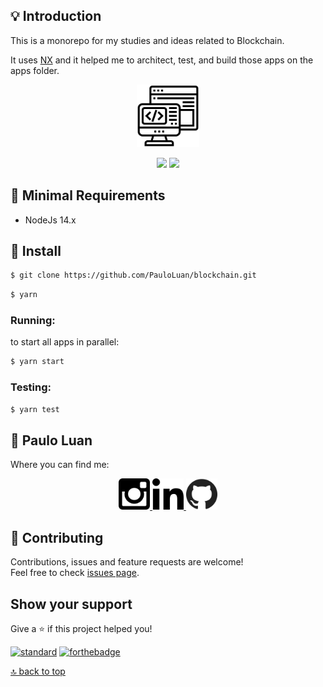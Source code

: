 ## 💡 Introduction

This is a monorepo for my studies and ideas related to Blockchain.

It uses [NX](https://nx.dev/latest/react/guides/nextjs) and it helped me to architect, test, and build those apps on the apps folder.

<span id="top"></span>

<p align="center">
    <a href="#"><img src="https://github.com/pauloluan/assets/blob/master/back.png?raw=true" width="100"></a>
</p>

<p align="center">
    <a href="https://github.com/PauloLuan/blockchain/actions/workflows/ci.yml"><img src="https://img.shields.io/github/workflow/status/pauloluan/blockchain/CI Checks?style=for-the-badge"></a>
    <a href="https://github.com/PauloLuan/blockchain/actions/workflows/ci.yml"><img src="https://forthebadge.com/images/badges/it-works-why.svg"></a>
</p>

## 📝 Minimal Requirements

- NodeJs 14.x

## 🚀 Install

```sh
$ git clone https://github.com/PauloLuan/blockchain.git
```

```sh
$ yarn
```

### Running:

to start all apps in parallel:

```sh
$ yarn start
```

### Testing:

```sh
$ yarn test
```

## 👤 Paulo Luan

Where you can find me:

<p align="center">
  <a href="http://bit.ly/pauloluan-insta">
    <img src="https://github.com/pauloluan/assets/blob/master/insta.png" width="50"  alt="Follow me on Instagram" />
  </a>
  <a href="https://bit.ly/pauloluan/">
    <img src="https://github.com/pauloluan/assets/blob/master/linkedin.png?raw=true" width="50" alt="Follow me on Linkedin" />
  </a>
  <a href="https://github.com/pauloluan">
    <img src="https://github.com/pauloluan/assets/blob/master/github.png?raw=true" width="50"  alt="Follow me on Github" />
  </a>
</p>

## 🤝 Contributing

Contributions, issues and feature requests are welcome!<br />Feel free to check [issues page](https://github.com/pauloluan/blockchain/issues).

## Show your support

Give a ⭐️ if this project helped you!

[![standard][standard-image]][standard-url] [![forthebadge][works-on-my-machine-image]][works-on-my-machine-url]

[standard-image]: https://img.shields.io/badge/code%20style-standard-brightgreen.svg?style=for-the-badge
[standard-url]: http://npm.im/standard
[works-on-my-machine-image]: https://forthebadge.com/images/badges/works-on-my-machine.svg
[works-on-my-machine-url]: https://forthebadge.com

[🔝 back to top](#top)

